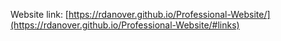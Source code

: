 Website link: [https://rdanover.github.io/Professional-Website/](https://rdanover.github.io/Professional-Website/#links)

